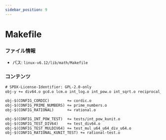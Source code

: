 ```yaml
---
sidebar_position: 9
---
```

# Makefile

### ファイル情報

- パス: `linux-v6.12/lib/math/Makefile`

### コンテンツ

```txt
# SPDX-License-Identifier: GPL-2.0-only
obj-y += div64.o gcd.o lcm.o int_log.o int_pow.o int_sqrt.o reciprocal_div.o

obj-$(CONFIG_CORDIC)		+= cordic.o
obj-$(CONFIG_PRIME_NUMBERS)	+= prime_numbers.o
obj-$(CONFIG_RATIONAL)		+= rational.o

obj-$(CONFIG_INT_POW_TEST)  += tests/int_pow_kunit.o
obj-$(CONFIG_TEST_DIV64)	+= test_div64.o
obj-$(CONFIG_TEST_MULDIV64)	+= test_mul_u64_u64_div_u64.o
obj-$(CONFIG_RATIONAL_KUNIT_TEST) += rational-test.o

```

